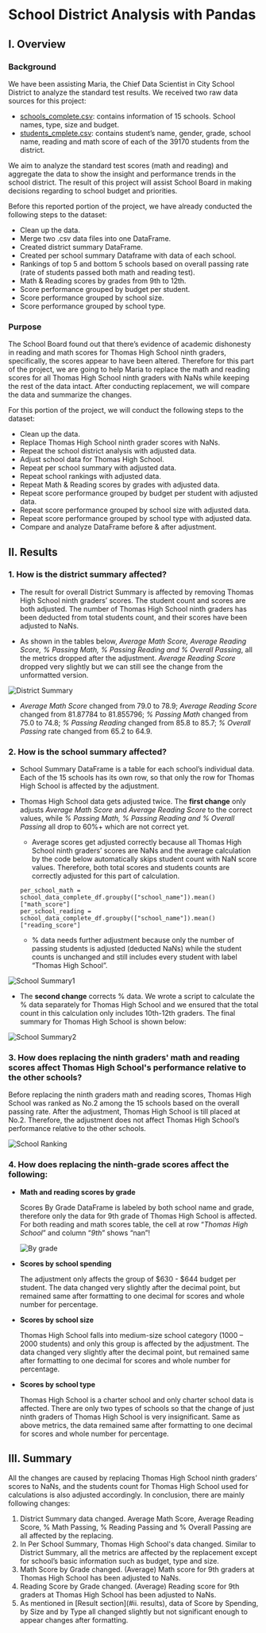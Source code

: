 # School District Analysis with Pandas

## I.  Overview

### Background
We have been assisting Maria, the Chief Data Scientist in City School District to analyze the standard test results. We received two raw data sources for this project:
-	[schools_complete.csv](https://github.com/weihaolun/school-district-analysis/blob/daf5df1c34cf125012212dee24341da393fd4813/Resources/schools_complete.csv): contains information of 15 schools. School names, type, size and budget.
-	[students_cmplete.csv](https://github.com/weihaolun/school-district-analysis/blob/daf5df1c34cf125012212dee24341da393fd4813/Resources/students_complete.csv): contains student’s name, gender, grade, school name, reading and math score of each of the 39170 students from the district.

We aim to analyze the standard test scores (math and reading) and aggregate the data to show the insight and performance trends in the school district. The result of this project will assist School Board in making decisions regarding to school budget and priorities.

Before this reported portion of the project, we have already conducted the following steps to the dataset:
-	Clean up the data.
-	Merge two .csv data files into one DataFrame.
-	Created district summary DataFrame.
-	Created per school summary Dataframe with data of each school.
-	Rankings of top 5 and bottom 5 schools based on overall passing rate (rate of students passed both math and reading test).
-	Math & Reading scores by grades from 9th to 12th.
-	Score performance grouped by budget per student.
-	Score performance grouped by school size.
-	Score performance grouped by school type.


### Purpose
The School Board found out that there’s evidence of academic dishonesty in reading and math scores for Thomas High School ninth graders, specifically, the scores appear to have been altered. Therefore for this part of the project, we are going to help Maria to replace the math and reading scores for all Thomas High School ninth graders with NaNs while keeping the rest of the data intact. After conducting replacement, we will compare the data and summarize the changes. 

For this portion of the project, we will conduct the following steps to the dataset:
-	Clean up the data.
-	Replace Thomas High School ninth grader scores with NaNs.
-	Repeat the school district analysis with adjusted data.
-	Adjust school data for Thomas High School.
-	Repeat per school summary with adjusted data.
-	Repeat school rankings with adjusted data.
-	Repeat Math & Reading scores by grades with adjusted data.
-	Repeat score performance grouped by budget per student with adjusted data.
-	Repeat score performance grouped by school size with adjusted data.
-	Repeat score performance grouped by school type with adjusted data.
-	Compare and analyze DataFrame before & after adjustment.

## II.  Results
### 1. How is the district summary affected?
- The result for overall District Summary is affected by removing Thomas High School ninth graders’ scores. The student count and scores are both adjusted. The number of Thomas High School ninth graders has been deducted from total students count, and their scores have been adjusted to NaNs.

- As shown in the tables below, _Average Math Score, Average Reading Score, % Passing Math, % Passing Reading and % Overall Passing_, all the metrics dropped after the adjustment. _Average Reading Score_ dropped very slightly but we can still see the change from the unformatted version.

![District Summary](https://user-images.githubusercontent.com/84211948/125428383-b6f13ded-912b-4bbf-8078-f6d82f983829.png)

- _Average Math Score_ changed from 79.0 to 78.9; _Average Reading Score_ changed from 81.87784 to 81.855796; _% Passing Math_ changed from 75.0 to 74.8; _% Passing Reading_ changed from 85.8 to 85.7; _% Overall Passing_ rate changed from 65.2 to 64.9.

### 2. How is the school summary affected?
- School Summary DataFrame is a table for each school’s individual data. Each of the 15 schools has its own row, so that only the row for Thomas High School is affected by the adjustment. 

- Thomas High School data gets adjusted twice. The **first change** only adjusts _Average Math Score_ and _Average Reading Score_ to the correct values, while _% Passing Math, % Passing Reading and % Overall Passing_ all drop to 60%+ which are not correct yet.

  - Average scores get adjusted correctly because all Thomas High School ninth graders’ scores are NaNs and the average calculation by the code below automatically skips student count with NaN score values. Therefore, both total scores and students counts are correctly adjusted for this part of calculation.
  ```
  per_school_math = school_data_complete_df.groupby(["school_name"]).mean()["math_score"]
  per_school_reading = school_data_complete_df.groupby(["school_name"]).mean()["reading_score"]
  ```
  - % data needs further adjustment because only the number of passing students is adjusted (deducted NaNs) while the student counts is unchanged and still includes every student with label “Thomas High School”.

![School Summary1](https://user-images.githubusercontent.com/84211948/125429457-9a6bac53-4dff-4af7-9d64-3d6a3936d0a7.png)

- The **second change** corrects % data. We wrote a script to calculate the % data separately for Thomas High School and we ensured that the total count in this calculation only includes 10th-12th graders. The final summary for Thomas High School is shown below:

![School Summary2](https://user-images.githubusercontent.com/84211948/125429478-08693343-71f7-4dc4-9c16-1f6837fac9d4.png)

### 3. How does replacing the ninth graders' math and reading scores affect Thomas High School's performance relative to the other schools?
Before replacing the ninth graders math and reading scores, Thomas High School was ranked as No.2 among the 15 schools based on the overall passing rate. After the adjustment, Thomas High School is till placed at No.2. Therefore, the adjustment does not affect Thomas High School’s performance relative to the other schools.

![School Ranking](https://user-images.githubusercontent.com/84211948/125431882-a8956b5a-2689-4a18-a15b-be91559045dd.png)

### 4. How does replacing the ninth-grade scores affect the following:
- **Math and reading scores by grade**

    Scores By Grade DataFrame is labeled by both school name and grade, therefore only the data for 9th grade of Thomas High School is affected. For both reading and math scores table, the cell at row “_Thomas High School_” and column “_9th_” shows “nan”!

  ![By grade](https://user-images.githubusercontent.com/84211948/125433632-46a75a35-da36-4fa2-98dc-0976aa6eca87.png)

- **Scores by school spending**

    The adjustment only affects the group of $630 - $644 budget per student. The data changed very slightly after the decimal point, but remained same after formatting to one decimal for scores and whole number for percentage.

- **Scores by school size**

    Thomas High School falls into medium-size school category (1000 – 2000 students) and only this group is affected by the adjustment. The data changed very slightly after the decimal point, but remained same after formatting to one decimal for scores and whole number for percentage.

- **Scores by school type**
    
    Thomas High School is a charter school and only charter school data is affected. There are only two types of schools so that the change of just ninth graders of Thomas High School is very insignificant. Same as above metrics, the data remained same after formatting to one decimal for scores and whole number for percentage.


## III.  Summary
All the changes are caused by replacing Thomas High School ninth graders’ scores to NaNs, and the students count for Thomas High School used for calculations is also adjusted accordingly. In conclusion, there are mainly following changes:
  1.	District Summary data changed. Average Math Score, Average Reading Score, % Math Passing, % Reading Passing and % Overall Passing are all affected by the replacing.
  2.	In Per School Summary, Thomas High School's data changed. Similar to District Summary, all the metrics are affected by the replacement except for school’s basic information such as budget, type and size.
  3.	Math Score by Grade changed. (Average) Math score for 9th graders at Thomas High School has been adjusted to NaNs.
  4.	Reading Score by Grade changed. (Average) Reading score for 9th graders at Thomas High School has been adjusted to NaNs.
  5.	As mentioned in [Result section](#ii.  results), data of Score by Spending, by Size and by Type all changed slightly but not significant enough to appear changes after formatting. 
